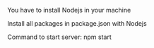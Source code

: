 You have to install Nodejs in your machine

Install all packages in package.json with Nodejs

Command to start server: npm start